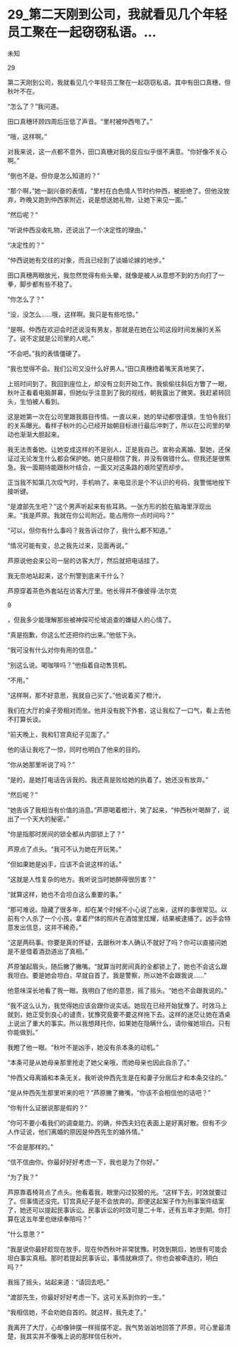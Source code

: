 # 29_第二天刚到公司，我就看见几个年轻员工聚在一起窃窃私语。...

未知

29

第二天刚到公司，我就看见几个年轻员工聚在一起窃窃私语。其中有田口真穗，但秋叶不在。

“怎么了？”我问道。

田口真穗环顾四周后压低了声音。“里村被仲西甩了。”

“哦，这样啊。”

对我来说，这一点都不意外，田口真穗对我的反应似乎很不满意。“你好像不关心啊。”

“倒也不是。但你是怎么知道的？”

“那个啊，”她一副兴奋的表情，“里村在白色情人节时约仲西，被拒绝了。但他没放弃，昨晚又跑到仲西家附近，说是想送她礼物，让她下来见一面。”

“然后呢？”

“听说仲西没收礼物，还说出了一个决定性的理由。”

“决定性的？”

“仲西说她有交往的对象，而且已经到了谈婚论嫁的地步。”

田口真穗两眼放光，我忽然觉得有些头晕，就像是被人从意想不到的方向打了一拳，脚步都有些不稳了。

“你怎么了？”

“没，没怎么……哦，这样啊。我只是有些吃惊。”

“是啊。仲西在欢迎会时还说没有男友，那就是在她在公司这段时间发展的关系了。说不定就是公司里的人呢。”

“不会吧。”我的表情僵硬了。

“我也觉得不会。我们公司又没什么好男人。”田口真穗捂着嘴天真地笑了。

上班时间到了。我回到座位上，却没有立刻开始工作。我偷偷往斜后方瞥了一眼，秋叶正看着电脑屏幕，但她似乎注意到了我的视线，朝我露出了微笑。我赶紧转回头，生怕被人看到。

这是她第一次在公司里跟我眉目传情。一直以来，她的举动都很谨慎，生怕令我们的关系曝光。看样子秋叶的心已经开始朝目标进行最后冲刺了，所以在公司里的举动也渐渐大胆起来。

我无法责备她。让她变成这样的不是别人，正是我自己。宣称会离婚、娶她，还保证过无论发生什么都会保护她。她只是相信了我，并没有做错什么。但我还是很焦急。我一面期待能跟秋叶结合，一面又对这条路的艰险望而却步。

正当我不知第几次叹气时，手机响了。来电显示是个不认识的号码，我警惕地按下接听键。

“是渡部先生吧？”这个男声听起来有些耳熟。一张方形的脸在脑海里浮现出来。“我是芦原。我就在你公司附近。能占用你一点时间吗？”

“可以，但你有什么事吗？我告诉过你了，我什么都不知道。”

“情况可能有变，总之我先过来，见面再说。”

芦原说他会来公司一层的访客大厅，然后就把电话挂了。

我无奈地站起来，这个刑警到底来干什么？

芦原穿着茶色外套站在访客大厅里。他长得并不像彼得·法尔克

9

，但我多少能理解那些被神探可伦坡追查的嫌疑人的心情了。

“真是抱歉，你这么忙还把你约出来。”他低下头。

“我可没有什么对你有用的信息。”

“别这么说。喝咖啡吗？”他指着自动售货机。

“不用。”

“这样啊，那不好意思，我就自己买了。”他说着买了橙汁。

我们在大厅的桌子旁相对而坐。他并没有脱下外套，这让我松了一口气，看上去他不打算长谈。

“前天晚上，我和钉宫真纪子见面了。”

他的话让我吃了一惊，同时也明白了他来的目的。

“你从她那里听说了吗？”

“是的，是她打电话告诉我的。我还真是败给她的执着了。她还没有放弃。”

“然后呢？”

“她告诉了我相当有价值的消息。”芦原喝着橙汁，笑了起来，“仲西秋叶喝醉了，说出了一个天大的秘密。”

“你是指那时房间的锁全都从内部锁上了？”

芦原点了点头。“我可不认为她在开玩笑。”

“但如果她是凶手，应该不会说这样的话。”

“这就是人性复杂的地方。我听说当时她醉得很厉害？”

“就算这样，她也不会坦白这么重要的事。”

“那可难说。隐藏了很多年，却在某个时候不小心说了出来，这样的事很常见。以前有个人杀了一个小孩，拿着尸体的照片在酒馆里炫耀，结果被逮捕了。凶手会特意发出信息，这并不稀奇。”

“这是两码事。你要是真的怀疑，去跟秋叶本人确认不就好了吗？你可以直接问她是不是借着酒劲道出了真相。”

芦原皱起眉头，随后撇了撇嘴。“就算当时房间真的全都锁上了，她也不会这么跟我坦白。要是她会坦白，早就自首了。我是警察，所以她不会跟我说……”

他意味深长地看了我一眼。我明白了他的意思，摇了摇头。“她也不会跟我说的。”

“我不这么认为，我觉得她应该会跟你说实话。她现在已经开始犹豫了。时效马上就到，她正受到良心的谴责，犹豫究竟要不要这样拖下去。这样的迷茫让她在酒桌上说出了重大的事实。所以我想拜托你，如果她在隐瞒什么，请你催她坦白。只有你能做到。”

我瞪了他一眼。“秋叶不是凶手，她没有杀本条的动机。”

“本条可是从她母亲那里抢走了她父亲哦，而她母亲也因此自杀了。”

“仲西父母离婚和本条无关。我听说仲西先生是在和妻子分居后才和本条交往的。”

“是从仲西先生那里听来的吧？”芦原撇了撇嘴，“你该不会相信他的话吧？”

“你有什么证据说那是假的？”

“你可不要小看我们的调查能力。的确，仲西夫妇在表面上是好离好散。但有不少人作证说，他们离婚的原因是仲西先生的婚外情。”

“不会是那样的。”

“信不信由你。你最好好好考虑一下，我也是为了你好。”

“为了我？”

芦原靠着椅背点了点头。他看着我，眼里闪过狡猾的光。“这样下去，时效就要过了。但事情还没完。钉宫真纪子是不会放弃的。即便这起案子作为刑事案件结案了，她还可以提起民事诉讼。民事诉讼的时效可是二十年，还有五年才到期。你打算在这五年里也继续奉陪吗？”

“什么意思？”

“我是说你最好趁现在放手。现在仲西秋叶非常犹豫。时效到期后，她很有可能会坦白事实真相。那时若提起民事诉讼，事情就麻烦了。你也会被牵连的，明白吗？”

我摇了摇头，站起来道：“请回去吧。”

“渡部先生，你最好好好考虑一下。这可关系到你的一生。”

“我相信她，不会劝她自首的。就这样，我先走了。”

我离开了大厅，心却像钟摆一样摇摆不定。我气势汹汹地回答了芦原，可心里最清楚，我其实并不像嘴上说的那样信任秋叶。